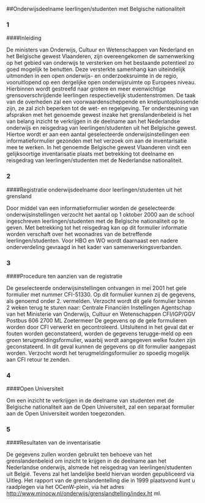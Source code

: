 <meta http-equiv='Content-Type' content='text/html; charset=utf-8' />

##Onderwijsdeelname leerlingen/studenten met Belgische nationaliteit

### 1  

####Inleiding

De ministers van Onderwijs, Cultuur en Wetenschappen van Nederland en het Belgische gewest Vlaanderen, zijn overeengekomen de samenwerking op het gebied van onderwijs te versterken om het bestaande potentieel zo goed mogelijk te benutten. Deze versterkte samenhang kan uiteindelijk uitmonden in een open onderwijs- en onderzoeksruimte in de regio, vooruitlopend op een dergelijke open onderwijsruimte op Europees niveau. Hierbinnen wordt gestreefd naar grotere en meer evenwichtige grensoverschrijdende leerlingen respectievelijk studentenstromen. De taak van de overheden zal een voorwaardenscheppende en knelpuntoplossende zijn, ze zal zich beperken tot de wet- en regelgeving. Ter ondersteuning van afspraken met het genoemde gewest inzake het grenslandenbeleid is het van belang inzicht te verkrijgen in de deelname aan het Nederlandse onderwijs en reisgedrag van leerlingen/studenten uit het Belgische gewest. Hiertoe wordt er aan een aantal geselecteerde onderwijsinstellingen een informatieformulier gezonden met het verzoek om aan de inventarisatie mee te werken. In het genoemde Belgische gewest Vlaanderen vindt een gelijksoortige inventarisatie plaats met betrekking tot deelname en reisgedrag van leerlingen/studenten met de Nederlandse nationaliteit.    
### 2  

####Registratie onderwijsdeelname door leerlingen/studenten uit het grensland

Door middel van een informatieformulier worden de geselecteerde onderwijsinstellingen verzocht het aantal op 1 oktober 2000 aan de school ingeschreven leerlingen/studenten met de Belgische nationaliteit op te geven. Met betrekking tot het reisgedrag kan op dit formulier informatie worden verschaft over het woonadres van de betreffende leerlingen/studenten. Voor HBO en WO wordt daarnaast een nadere onderverdeling gevraagd in het kader van samenwerkingsverbanden.    
### 3  

####Procedure ten aanzien van de registratie

De geselecteerde onderwijsinstellingen ontvangen in mei 2001 het gele formulier met nummer CFI-51330. Op dit formulier kunnen zij de gegevens, als genoemd onder 2. vermelden. Verzocht wordt dit gele formulier binnen 2 weken terug te sturen naar:  Centrale Financiën Instellingen Agentschap van het Ministerie van Onderwijs, Cultuur en Wetenschappen CFI/IGP/GGV Postbus 606 2700 ML Zoetermeer  De gegevens op de gele formulieren worden door CFI verwerkt en gecontroleerd. Uitsluitend in het geval dat er fouten worden geconstateerd, worden de gegevens terugge-meld op een groen terugmeldingsformulier, waarbij wordt aangegeven welke fouten zijn geconstateerd. In dit geval kunnen de gegevens op dit formulier aangepast worden. Verzocht wordt het terugmeldingsformulier zo spoedig mogelijk aan CFI retour te zenden.    
### 4  

####Open Universiteit

Om een inzicht te verkrijgen in de deelname van studenten met de Belgische nationaliteit aan de Open Universiteit, zal een separaat formulier aan de Open Universiteit worden toegezonden.    
### 5  

####Resultaten van de inventarisatie

De gegevens zullen worden gebruikt ten behoeve van het grenslandenbeleid om inzicht te krijgen in de deelname aan het Nederlandse onderwijs, alsmede het reisgedrag van leerlingen/studenten uit België. Tevens zal het landelijke beeld hiervan worden gepubliceerd via Uitleg. Het rapport van de grenslandentelling die in 1999 plaatsvond kunt u raadplegen via het OCenW-plein, via het adres http://www.minocw.nl/onderwijs/grenslandtelling/index.ht ml.     
